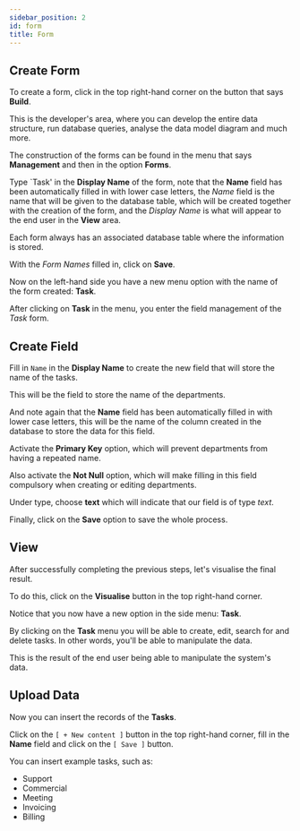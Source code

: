 ```yaml
---
sidebar_position: 2
id: form
title: Form
---
```


## Create Form

To create a form, click in the top right-hand corner on the button that says **Build**.

This is the developer's area, where you can develop the entire data structure, run database queries, analyse the data model diagram and much more.

The construction of the forms can be found in the menu that says **Management** and then in the option **Forms**.

Type `Task' in the **Display Name** of the form, note that the **Name** field has been automatically filled in with lower case letters, the _Name_ field is the name that will be given to the database table, which will be created together with the creation of the form, and the _Display Name_ is what will appear to the end user in the **View** area.

Each form always has an associated database table where the information is stored.

With the _Form Names_ filled in, click on **Save**.

Now on the left-hand side you have a new menu option with the name of the form created: **Task**.

After clicking on **Task** in the menu, you enter the field management of the _Task_ form.

## Create Field

Fill in `Name` in the **Display Name** to create the new field that will store the name of the tasks.

This will be the field to store the name of the departments.

And note again that the **Name** field has been automatically filled in with lower case letters, this will be the name of the column created in the database to store the data for this field.

Activate the **Primary Key** option, which will prevent departments from having a repeated name.

Also activate the **Not Null** option, which will make filling in this field compulsory when creating or editing departments.

Under type, choose **text** which will indicate that our field is of type _text_.

Finally, click on the **Save** option to save the whole process.

## View

After successfully completing the previous steps, let's visualise the final result.

To do this, click on the **Visualise** button in the top right-hand corner.

Notice that you now have a new option in the side menu: **Task**.

By clicking on the **Task** menu you will be able to create, edit, search for and delete tasks. In other words, you'll be able to manipulate the data.

This is the result of the end user being able to manipulate the system's data.

## Upload Data

Now you can insert the records of the **Tasks**.

Click on the `[ + New content ]` button in the top right-hand corner, fill in the **Name** field and click on the `[ Save ]` button.

You can insert example tasks, such as:

- Support
- Commercial
- Meeting
- Invoicing
- Billing


